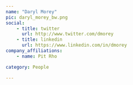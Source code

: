 ```yaml
---
name: "Daryl Morey"
pic: daryl_morey_bw.png
social:
    - title: twitter
      url: http://www.twitter.com/dmorey
    - title: linkedin
      url: https://www.linkedin.com/in/dmorey
company_affiliations:
    - name: Pit Rho

category: People

---
```

